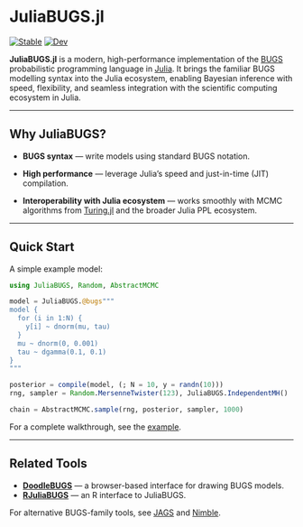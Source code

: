 # JuliaBUGS.jl
[![Stable](https://img.shields.io/badge/docs-stable-blue.svg)](https://TuringLang.github.io/JuliaBUGS.jl/stable)
[![Dev](https://img.shields.io/badge/docs-dev-blue.svg)](https://TuringLang.github.io/JuliaBUGS.jl/dev)

**JuliaBUGS.jl** is a modern, high-performance implementation of the [BUGS](https://en.wikipedia.org/wiki/WinBUGS) probabilistic programming language in [Julia](https://julialang.org/). It brings the familiar BUGS modelling syntax into the Julia ecosystem, enabling Bayesian inference with speed, flexibility, and seamless integration with the scientific computing ecosystem in Julia.

---

## Why JuliaBUGS?

-   **BUGS syntax** — write models using standard BUGS notation.
    
-   **High performance** — leverage Julia’s speed and just-in-time (JIT) compilation.
    
-   **Interoperability with Julia ecosystem** — works smoothly with MCMC algorithms from [Turing.jl](https://turinglang.org/) and the broader Julia PPL ecosystem.   

---

## Quick Start

A simple example model:

```julia
using JuliaBUGS, Random, AbstractMCMC

model = JuliaBUGS.@bugs"""
model {
  for (i in 1:N) {
    y[i] ~ dnorm(mu, tau)
  }
  mu ~ dnorm(0, 0.001)
  tau ~ dgamma(0.1, 0.1)
}
"""

posterior = compile(model, (; N = 10, y = randn(10)))
rng, sampler = Random.MersenneTwister(123), JuliaBUGS.IndependentMH()

chain = AbstractMCMC.sample(rng, posterior, sampler, 1000)
```

For a complete walkthrough, see the [example](https://turinglang.org/JuliaBUGS.jl/stable/example).

---

## **Related Tools**

- [**DoodleBUGS**](https://turinglang.org/JuliaBUGS.jl/DoodleBUGS/) — a browser-based interface for drawing BUGS models.
- [**RJuliaBUGS**](https://mateusmaiads.github.io/rjuliabugs/) — an R interface to JuliaBUGS.
    
For alternative BUGS-family tools, see [JAGS](https://sourceforge.net/p/mcmc-jags/code-0/ci/default/tree/) and [Nimble](https://r-nimble.org/).
